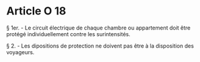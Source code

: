 # Article O 18

§ 1er. - Le circuit électrique de chaque chambre ou appartement doit être protégé individuellement contre les surintensités.

§ 2. - Les dipositions de protection ne doivent pas être à la disposition des voyageurs.
